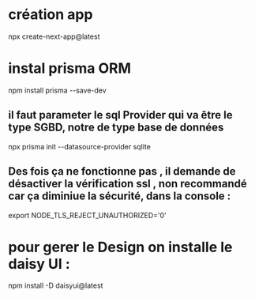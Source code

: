 # création app 
npx create-next-app@latest 

# instal prisma ORM
npm install prisma --save-dev

## il faut parameter le sql Provider qui va être le type SGBD, notre de type  base de données
npx prisma init --datasource-provider sqlite

## Des fois ça ne fonctionne pas , il demande de désactiver la vérification ssl , non recommandé car ça diminiue la sécurité, dans la console : 

export NODE_TLS_REJECT_UNAUTHORIZED='0'

# pour gerer le Design on installe le daisy UI : 
npm install -D daisyui@latest